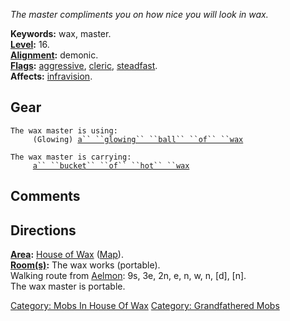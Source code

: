 *The master compliments you on how nice you will look in wax.*

**Keywords:** wax, master.  
**[Level](Level "wikilink"):** 16.  
**[Alignment](Alignment "wikilink"):** demonic.  
**[Flags](:Category:_Mob_Types "wikilink"):**
[aggressive](Aggressive_Mobs "wikilink"),
[cleric](Spellcasting_Mobs "wikilink"),
[steadfast](Sentinel_Mobs "wikilink").  
**Affects:** [infravision](Infravision "wikilink").  

## Gear

`The wax master is using:`  
<used as light>`     (Glowing) `[`a`` ``glowing`` ``ball`` ``of`` ``wax`](Glowing_Ball_Of_Wax "wikilink")

`The wax master is carrying:`  
`     `[`a`` ``bucket`` ``of`` ``hot`` ``wax`](Bucket_Of_Hot_Wax "wikilink")

## Comments

## Directions

**[Area](:Category:_Areas "wikilink"):** [House of
Wax](:Category:_House_Of_Wax "wikilink")
([Map](House_Of_Wax_Map "wikilink")).  
**[Room(s)](:Category:_Rooms "wikilink"):** The wax works (portable).  
Walking route from [Aelmon](Aelmon "wikilink"): 9s, 3e, 2n, e, n, w, n,
\[d\], \[n\].  
The wax master is portable.  

[Category: Mobs In House Of
Wax](Category:_Mobs_In_House_Of_Wax "wikilink") [Category: Grandfathered
Mobs](Category:_Grandfathered_Mobs "wikilink")
